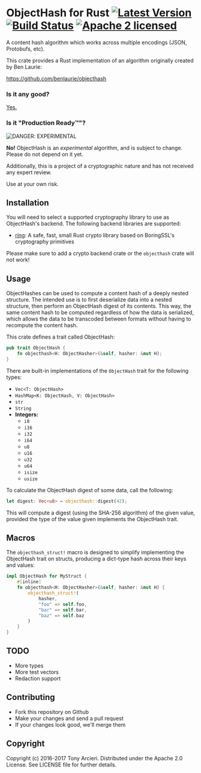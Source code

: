# ObjectHash for Rust [![Latest Version][crate-image]][crate-link] [![Build Status][build-image]][build-link] [![Apache 2 licensed][license-image]][license-link]

[crate-image]: https://img.shields.io/crates/v/objecthash.svg
[crate-link]: https://crates.io/crates/objecthash
[build-image]: https://travis-ci.org/cryptosphere/objecthash-rs.svg?branch=master
[build-link]: https://travis-ci.org/cryptosphere/objecthash-rs
[license-image]: https://img.shields.io/badge/license-Apache2-blue.svg
[license-link]: https://github.com/cryptosphere/objecthash-rs/blob/master/LICENSE

A content hash algorithm which works across multiple encodings (JSON, Protobufs, etc).

This crate provides a Rust implementation of an algorithm originally created by Ben Laurie:

https://github.com/benlaurie/objecthash

### Is it any good?

[Yes.](http://news.ycombinator.com/item?id=3067434)

### Is it "Production Ready™"?

![DANGER: EXPERIMENTAL](https://raw.github.com/cryptosphere/cryptosphere/master/images/experimental.png)

**No!** ObjectHash is an *experimental* algorithm, and is subject to change. Please do not depend on it yet.

Additionally, this is a project of a cryptographic nature and has not received any expert review.

Use at your own risk.

## Installation

You will need to select a supported cryptography library to use as ObjectHash's backend. The following backend libraries
are supported:

* [ring]: A safe, fast, small Rust crypto library based on BoringSSL's cryptography primitives

[ring]: https://github.com/briansmith/ring

Please make sure to add a crypto backend crate or the `objecthash` crate will not work!

## Usage

ObjectHashes can be used to compute a content hash of a deeply nested structure. The intended use is to first
deserialize data into a nested structure, then perform an ObjectHash digest of its contents. This way, the same
content hash to be computed regardless of how the data is serialized, which allows the data to be transcoded between
formats without having to recompute the content hash.

This crate defines a trait called ObjectHash:

```rust
pub trait ObjectHash {
    fn objecthash<H: ObjectHasher>(&self, hasher: &mut H);
}
```

There are built-in implementations of the `ObjectHash` trait for the
following types:

* `Vec<T: ObjectHash>`
* `HashMap<K: ObjectHash, V: ObjectHash>`
* `str`
* `String`
* **Integers:**
  * `i8`
  * `i16`
  * `i32`
  * `i64`
  * `u8`
  * `u16`
  * `u32`
  * `u64`
  * `isize`
  * `usize`

To calculate the ObjectHash digest of some data, call the following:

```rust
let digest: Vec<u8> = objecthash::digest(42);
```

This will compute a digest (using the SHA-256 algorithm) of the given value, provided the type of the value given
implements the ObjectHash trait.


## Macros

The `objecthash_struct!` macro is designed to simplify implementing the ObjectHash trait on structs, producing
a dict-type hash across their keys and values:

```rust
impl ObjectHash for MyStruct {
    #[inline]
    fn objecthash<H: ObjectHasher>(&self, hasher: &mut H) {
        objecthash_struct!(
            hasher,
            "foo" => self.foo,
            "bar" => self.bar,
            "baz" => self.baz
        )
    }
}
```

## TODO

* More types
* More test vectors
* Redaction support

## Contributing

* Fork this repository on Github
* Make your changes and send a pull request
* If your changes look good, we'll merge them

## Copyright

Copyright (c) 2016-2017 Tony Arcieri. Distributed under the Apache 2.0 License.
See LICENSE file for further details.
